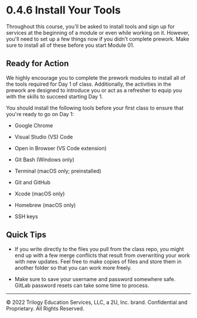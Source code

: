 # 0.4.6 Install Your Tools
Throughout this course, you'll be asked to install tools and sign up for services at the beginning of a module or even while working on it. However, you'll need to set up a few things now if you didn’t complete prework. Make sure to install all of these before you start Module 01.

## Ready for Action
We highly encourage you to complete the prework modules to install all of the tools required for Day 1 of class. Additionally, the activities in the prework are designed to introduce you or act as a refresher to equip you with the skills to succeed starting Day 1.

You should install the following tools before your first class to ensure that you're ready to go on Day 1:

* Google Chrome

* Visual Studio (VS) Code

* Open in Browser (VS Code extension)

* Git Bash (Windows only)

* Terminal (macOS only; preinstalled)

* Git and GitHub

* Xcode (macOS only)

* Homebrew (macOS only)

* SSH keys

## Quick Tips
* If you write directly to the files you pull from the class repo, you might end up with a few merge conflicts that result from overwriting your work with new updates. Feel free to make copies of files and store them in another folder so that you can work more freely.

* Make sure to save your username and password somewhere safe. GitLab password resets can take some time to process.

---
© 2022 Trilogy Education Services, LLC, a 2U, Inc. brand. Confidential and Proprietary. All Rights Reserved.

